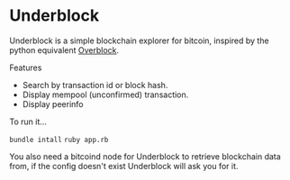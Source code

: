 Underblock
==========

Underblock is a simple blockchain explorer for bitcoin, inspired by the python equivalent [Overblock](https://github.com/realazthat/overblock).

Features
* Search by transaction id or block hash.
* Display mempool (unconfirmed) transaction.
* Display peerinfo

To run it...

  `bundle intall`
  `ruby app.rb`

You also need a bitcoind node for Underblock to retrieve blockchain data from, if the config doesn't exist Underblock will ask you for it.
